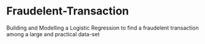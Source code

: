 # Fraudelent-Transaction
Building and Modelling a Logistic Regression to find a fraudelent transaction among a large and practical data-set
